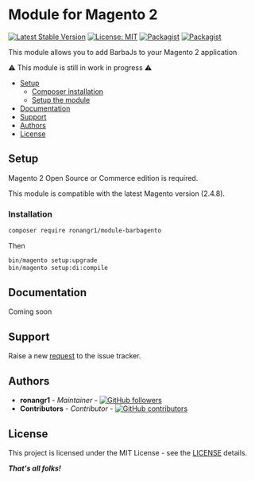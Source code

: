 # Module for Magento 2

[![Latest Stable Version](https://img.shields.io/packagist/v/ronangr1/module-barbagento.svg?style=flat-square)](https://packagist.org/packages/ronangr1/module-barbagento)
[![License: MIT](https://img.shields.io/github/license/ronangr1/m2-barbagento.svg?style=flat-square)](./LICENSE)
[![Packagist](https://img.shields.io/packagist/dt/ronangr1/module-barbagento.svg?style=flat-square)](https://packagist.org/packages/ronangr1/module-barbagento/stats)
[![Packagist](https://img.shields.io/packagist/dm/ronangr1/module-barbagento.svg?style=flat-square)](https://packagist.org/packages/ronangr1/module-barbagento/stats)

This module allows you to add BarbaJs to your Magento 2 application

:warning: This module is still in work in progress :warning:

- [Setup](#setup)
    - [Composer installation](#composer-installation)
    - [Setup the module](#setup-the-module)
- [Documentation](#documentation)
- [Support](#support)
- [Authors](#authors)
- [License](#license)

## Setup

Magento 2 Open Source or Commerce edition is required.

This module is compatible with the latest Magento version (2.4.8).

### Installation

```bash
composer require ronangr1/module-barbagento
```

Then

```bash
bin/magento setup:upgrade
bin/magento setup:di:compile
```

## Documentation

Coming soon

## Support

Raise a new [request](https://github.com/ronangr1/m2-barbagento/issues) to the issue tracker.

## Authors

- **ronangr1** - *Maintainer* - [![GitHub followers](https://img.shields.io/github/followers/ronangr1.svg?style=social)](https://github.com/ronangr1)
- **Contributors** - *Contributor* - [![GitHub contributors](https://img.shields.io/github/contributors/ronangr1/m2-barbagento.svg?style=flat-square)](https://github.com/ronangr1/m2-barbagento/graphs/contributors)

## License

This project is licensed under the MIT License - see the [LICENSE](./LICENSE) details.

***That's all folks!***
